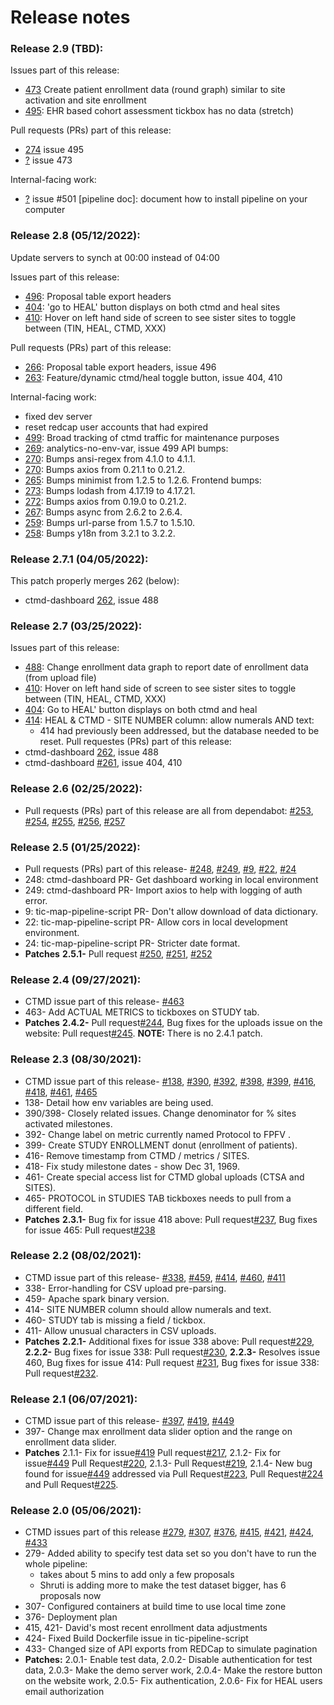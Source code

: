 # Release notes

### Release 2.9 (TBD):
Issues part of this release:
* [473](https://github.com/RENCI/ctmd/issues/473) Create patient enrollment data (round graph) similar to site activation and site enrollment
* [495](https://github.com/RENCI/ctmd/issues/495): EHR based cohort assessment tickbox has no data (stretch)

Pull requests (PRs) part of this release:
* [274](https://github.com/RENCI/ctmd-dashboard/pull/274) issue 495
* [?](?) issue 473

Internal-facing work:
* [?](?) issue #501 [pipeline doc]: document how to install pipeline on your computer

### Release 2.8 (05/12/2022):
Update servers to synch at 00:00 instead of 04:00

Issues part of this release:
* [496](https://github.com/RENCI/ctmd/issues/496): Proposal table export headers
* [404](https://github.com/RENCI/ctmd/issues/404): 'go to HEAL' button displays on both ctmd and heal sites
* [410](https://github.com/RENCI/ctmd/issues/410): Hover on left hand side of screen to see sister sites to toggle between (TIN, HEAL, CTMD, XXX) 

Pull requests (PRs) part of this release:
* [266](https://github.com/RENCI/ctmd-dashboard/pull/266): Proposal table export headers, issue 496
* [263](https://github.com/RENCI/ctmd-dashboard/pull/263): Feature/dynamic ctmd/heal toggle button, issue 404, 410

Internal-facing work:
* fixed dev server
* reset redcap user accounts that had expired
* [499](https://github.com/RENCI/ctmd/issues/499): Broad tracking of ctmd traffic for maintenance purposes
* [269](https://github.com/RENCI/ctmd-dashboard/pull/269): analytics-no-env-var, issue 499
API bumps:
* [270](https://github.com/RENCI/ctmd-dashboard/pull/271): Bumps ansi-regex from 4.1.0 to 4.1.1.
* [270](https://github.com/RENCI/ctmd-dashboard/pull/270): Bumps axios from 0.21.1 to 0.21.2.
* [265](https://github.com/RENCI/ctmd-dashboard/pull/265): Bumps minimist from 1.2.5 to 1.2.6.
Frontend bumps:
* [273](https://github.com/RENCI/ctmd-dashboard/pull/273): Bumps lodash from 4.17.19 to 4.17.21.
* [272](https://github.com/RENCI/ctmd-dashboard/pull/272): Bumps axios from 0.19.0 to 0.21.2.
* [267](https://github.com/RENCI/ctmd-dashboard/pull/267): Bumps async from 2.6.2 to 2.6.4.
* [259](https://github.com/RENCI/ctmd-dashboard/pull/259): Bumps url-parse from 1.5.7 to 1.5.10.
* [258](https://github.com/RENCI/ctmd-dashboard/pull/258): Bumps y18n from 3.2.1 to 3.2.2.

### Release 2.7.1 (04/05/2022):
This patch properly merges 262 (below):
* ctmd-dashboard [262](https://github.com/RENCI/ctmd-dashboard/pull/262), issue 488

### Release 2.7 (03/25/2022):
Issues part of this release:
* [488](https://github.com/RENCI/ctmd/issues/488): Change enrollment data graph to report date of enrollment data (from upload file)
* [410](https://github.com/RENCI/ctmd/issues/410): Hover on left hand side of screen to see sister sites to toggle between (TIN, HEAL, CTMD, XXX)
* [404](https://github.com/RENCI/ctmd/issues/404): Go to HEAL' button displays on both ctmd and heal 
* [414](https://github.com/RENCI/ctmd/issues/414): HEAL & CTMD - SITE NUMBER column: allow numerals AND text:
  + 414 had previously been addressed, but the database needed to be reset.
Pull requestes (PRs) part of this release: 
* ctmd-dashboard [262](https://github.com/RENCI/ctmd-dashboard/pull/262), issue 488
* ctmd-dashboard [#261](https://github.com/RENCI/ctmd-dashboard/pull/261), issue 404, 410

### Release 2.6 (02/25/2022):
* Pull requests (PRs) part of this release are all from dependabot: [#253](https://github.com/RENCI/ctmd-dashboard/pull/253), [#254](https://github.com/RENCI/ctmd-dashboard/pull/254), [#255](https://github.com/RENCI/ctmd-dashboard/pull/255), [#256](https://github.com/RENCI/ctmd-dashboard/pull/256), [#257](https://github.com/RENCI/ctmd-dashboard/pull/257) 

### Release 2.5 (01/25/2022):
* Pull requests (PRs) part of this release- [#248](https://github.com/RENCI/ctmd-dashboard/pull/248), [#249](https://github.com/RENCI/ctmd-dashboard/pull/249), [#9](https://github.com/RENCI/tic-map-pipeline-script/pull/9), [#22](https://github.com/RENCI/tic-map-pipeline-script/pull/22), [#24](https://github.com/RENCI/tic-map-pipeline-script/pull/24)
* 248: ctmd-dashboard PR- Get dashboard working in local environment
* 249: ctmd-dashboard PR- Import axios to help with logging of auth error.
* 9: tic-map-pipeline-script PR- Don't allow download of data dictionary.
* 22: tic-map-pipeline-script PR- Allow cors in local development environment.
* 24: tic-map-pipeline-script PR- Stricter date format.
* <b>Patches</b> <b>2.5.1-</b> Pull request [#250](https://github.com/RENCI/ctmd-dashboard/pull/250), [#251](https://github.com/RENCI/ctmd-dashboard/pull/251), [#252](https://github.com/RENCI/ctmd-dashboard/pull/252)

### Release 2.4 (09/27/2021):
* CTMD issue part of this release- [#463](https://github.com/RENCI/ctmd/issues/463)
* 463- Add ACTUAL METRICS to tickboxes on STUDY tab.
* <b>Patches</b> <b>2.4.2-</b> Pull request[#244](https://github.com/RENCI/ctmd-dashboard/pull/244), Bug fixes for the uploads issue on the website: Pull request[#245](https://github.com/RENCI/ctmd-dashboard/pull/245).
<b>NOTE:</b> There is no 2.4.1 patch.

### Release 2.3 (08/30/2021):
* CTMD issue part of this release- [#138](https://github.com/RENCI/ctmd/issues/138), [#390](https://github.com/RENCI/ctmd/issues/390), [#392](https://github.com/RENCI/ctmd/issues/392), [#398](https://github.com/RENCI/ctmd/issues/398), [#399](https://github.com/RENCI/ctmd/issues/399), [#416](https://github.com/RENCI/ctmd/issues/416), [#418](https://github.com/RENCI/ctmd/issues/418), [#461](https://github.com/RENCI/ctmd/issues/461), [#465](https://github.com/RENCI/ctmd/issues/465)
* 138- Detail how env variables are being used.
* 390/398- Closely related issues. Change denominator for % sites activated milestones. 
* 392- Change label on metric currently named Protocol to FPFV . 
* 399- Create STUDY ENROLLMENT donut (enrollment of patients).
* 416- Remove timestamp from CTMD / metrics / SITES.
* 418- Fix study milestone dates - show Dec 31, 1969.
* 461- Create special access list for CTMD global uploads (CTSA and SITES).
* 465- PROTOCOL in STUDIES TAB tickboxes needs to pull from a different field.
* <b>Patches</b> <b>2.3.1-</b> Bug fix for issue 418 above: Pull request[#237](https://github.com/RENCI/ctmd-dashboard/pull/237), Bug fixes for issue 465: Pull request[#238](https://github.com/RENCI/ctmd-dashboard/pull/238)

### Release 2.2 (08/02/2021):
* CTMD issue part of this release- [#338](https://github.com/RENCI/ctmd/issues/338), [#459](https://github.com/RENCI/ctmd/issues/459), [#414](https://github.com/RENCI/ctmd/issues/414), [#460](https://github.com/RENCI/ctmd/issues/460), [#411](https://github.com/RENCI/ctmd/issues/411)
* 338- Error-handling for CSV upload pre-parsing.
* 459- Apache spark binary version.
* 414- SITE NUMBER column should allow numerals and text.
* 460- STUDY tab is missing a field / tickbox.
* 411- Allow unusual characters in CSV uploads.
* <b>Patches</b> <b>2.2.1-</b> Additional fixes for issue 338 above: Pull request[#229](https://github.com/RENCI/ctmd-dashboard/pull/229), <b>2.2.2-</b> Bug fixes for issue 338: Pull request[#230](https://github.com/RENCI/ctmd-dashboard/pull/230), <b>2.2.3-</b> Resolves issue 460, Bug fixes for issue 414: Pull request [#231](https://github.com/RENCI/ctmd-dashboard/pull/231), Bug fixes for issue 338: Pull request[#232](https://github.com/RENCI/ctmd-dashboard/pull/232).

### Release 2.1 (06/07/2021):
* CTMD issue part of this release- [#397](https://github.com/RENCI/ctmd/issues/397), [#419](https://github.com/RENCI/ctmd/issues/419), [#449](https://github.com/RENCI/ctmd/issues/449)
* 397- Change max enrollment data slider option and the range on enrollment data slider.
* <b>Patches</b> 2.1.1- Fix for issue[#419](https://github.com/RENCI/ctmd/issues/419) Pull request[#217](https://github.com/RENCI/ctmd-dashboard/pull/217), 2.1.2- Fix for issue[#449](https://github.com/RENCI/ctmd/issues/449) Pull Request[#220](https://github.com/RENCI/ctmd-dashboard/pull/220), 2.1.3- Pull Request[#219](https://github.com/RENCI/ctmd-dashboard/pull/219), 2.1.4- New bug found for issue[#449](https://github.com/RENCI/ctmd/issues/449) addressed via Pull Request[#223](https://github.com/RENCI/ctmd-dashboard/pull/223), Pull Request[#224](https://github.com/RENCI/ctmd-dashboard/pull/224) and Pull Request[#225](https://github.com/RENCI/ctmd-dashboard/pull/225).

### Release 2.0 (05/06/2021):
* CTMD issues part of this release [#279](https://github.com/RENCI/ctmd/issues/279), [#307](https://github.com/RENCI/ctmd/issues/307), [#376](https://github.com/RENCI/ctmd/issues/376), [#415](https://github.com/RENCI/ctmd/issues/415), [#421](https://github.com/RENCI/ctmd/issues/421), [#424](https://github.com/RENCI/ctmd/issues/424), [#433](https://github.com/RENCI/ctmd/issues/433)
* 279- Added ability to specify test data set so you don't have to run the whole pipeline:
  * takes about 5 mins to add only a few proposals
  * Shruti is adding more to make the test dataset bigger, has 6 proposals now
* 307- Configured containers at build time to use local time zone
* 376- Deployment plan
* 415, 421- David's most recent enrollment data adjustments
* 424- Fixed Build Dockerfile issue in tic-pipeline-script
* 433- Changed size of API exports from REDCap to simulate pagination
* <b>Patches:</b> 2.0.1- Enable test data, 2.0.2- Disable authentication for test data, 2.0.3- Make the demo server work, 2.0.4- Make the restore button on the website work, 2.0.5- Fix authentication, 2.0.6- Fix for HEAL users email authorization
